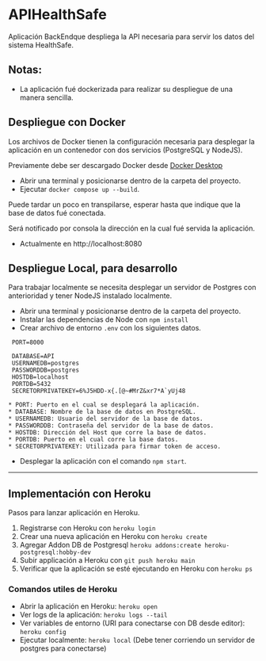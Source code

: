 # APIHealthSafe

Aplicación BackEndque despliega la API necesaria para servir los datos del sistema HealthSafe.

## Notas:

* La aplicación fué dockerizada para realizar su despliegue de una manera sencilla.

## Despliegue con Docker

Los archivos de Docker tienen la configuración necesaria para desplegar la aplicación en un contenedor con dos servicios (PostgreSQL y NodeJS).

Previamente debe ser descargado Docker desde [Docker Desktop]( https://www.docker.com/get-started )

* Abrir una terminal y posicionarse dentro de la carpeta del proyecto.
* Ejecutar ```docker compose up --build```. 

Puede tardar un poco en transpilarse, esperar hasta que indique que la base de datos fué conectada.

Será notificado por consola la dirección en la cual fué servida la aplicación.
* Actualmente en http://localhost:8080

## Despliegue Local, para desarrollo

Para trabajar localmente se necesita desplegar un servidor de Postgres con anterioridad y tener NodeJS instalado localmente.
 * Abrir una terminal y posicionarse dentro de la carpeta del proyecto.
 * Instalar las dependencias de Node con ```npm install```
 * Crear archivo de entorno ```.env``` con los siguientes datos.
  ~~~
   PORT=8000 
      
   DATABASE=API
   USERNAMEDB=postgres
   PASSWORDDB=postgres
   HOSTDB=localhost
   PORTDB=5432
   SECRETORPRIVATEKEY=6%J5HDD-x{.[@~#MrZ&xr7*A`yUj48
   ~~~
   
    * PORT: Puerto en el cual se desplegará la aplicación.
    * DATABASE: Nombre de la base de datos en PostgreSQL.
    * USERNAMEDB: Usuario del servidor de la base de datos.
    * PASSWORDDB: Contraseña del servidor de la base de datos.
    * HOSTDB: Dirección del Host que corre la base de datos.
    * PORTDB: Puerto en el cual corre la base datos.
    * SECRETORPRIVATEKEY: Utilizada para firmar token de acceso.
       
  * Desplegar la aplicación con el comando ```npm start```.
 
---
## Implementación con Heroku
Pasos para lanzar aplicación en Heroku.
 1. Registrarse con Heroku con ```heroku login```
 2. Crear una nueva aplicación en Heroku con ```heroku create```
 3. Agregar Addon DB de Postgresql	``` heroku addons:create heroku-postgresql:hobby-dev ```
 4. Subir applicación a Heroku con ```git push heroku main```
 5. Verificar que la aplicación se esté ejecutando en Heroku con ```heroku ps```


### Comandos utiles de Heroku
- Abrir la aplicación en Heroku: ```heroku open```
- Ver logs de la aplicación: ```heroku logs --tail```
- Ver variables de entorno (URI para conectarse con DB desde editor): ```heroku config```
- Ejecutar localmente: ```heroku local``` (Debe tener corriendo un servidor de postgres para conectarse)